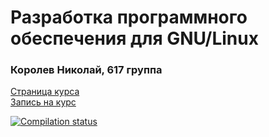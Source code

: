 # Разработка программного обеспечения для GNU/Linux

### Королев Николай, 617 группа

[Страница курса](https://uneex.org/LecturesCMC/LinuxApplicationDevelopment2021)  
[Запись на курс](https://github.com/FrBrGeorge/LinuxDevelopment2021/issues/1)

[![Compilation status](https://github.com/CrafterKolyan/linux-application-development/actions/workflows/tests.yml/badge.svg?branch=main)](https://github.com/CrafterKolyan/linux-application-development/actions/workflows/tests.yml)
